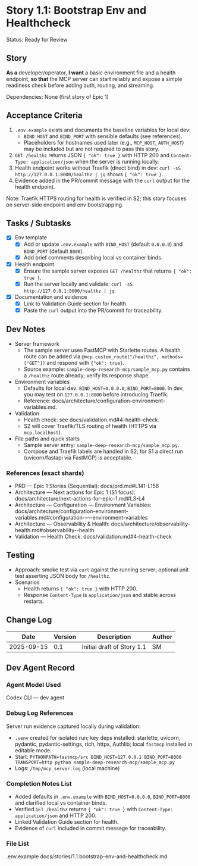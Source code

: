 # Story 1.1: Bootstrap Env and Healthcheck

Status: Ready for Review

## Story
**As a** developer/operator,
**I want** a basic environment file and a health endpoint,
**so that** the MCP server can start reliably and expose a simple readiness check before adding auth, routing, and streaming.

Dependencies: None (first story of Epic 1)

## Acceptance Criteria
1. `.env.example` exists and documents the baseline variables for local dev:
   - `BIND_HOST` and `BIND_PORT` with sensible defaults (see references).
   - Placeholders for hostnames used later (e.g., `MCP_HOST`, `AUTH_HOST`) may be included but are not required to pass this story.
2. `GET /healthz` returns JSON `{ "ok": true }` with HTTP 200 and `Content-Type: application/json` when the server is running locally.
3. Health endpoint works without Traefik (direct bind) in dev: `curl -sS http://127.0.0.1:8000/healthz | jq` shows `{ "ok": true }`.
4. Evidence added in the PR/commit message with the `curl` output for the health endpoint.

Note: Traefik HTTPS routing for health is verified in S2; this story focuses on server-side endpoint and env bootstrapping.

## Tasks / Subtasks
- [x] Env template
  - [x] Add or update `.env.example` with `BIND_HOST` (default `0.0.0.0`) and `BIND_PORT` (default `8000`).
  - [x] Add brief comments describing local vs container binds.
- [x] Health endpoint
  - [x] Ensure the sample server exposes `GET /healthz` that returns `{ "ok": true }`.
  - [x] Run the server locally and validate: `curl -sS http://127.0.0.1:8000/healthz | jq`.
- [x] Documentation and evidence
  - [x] Link to Validation Guide section for health.
  - [x] Paste the `curl` output into the PR/commit for traceability.

## Dev Notes
- Server framework
  - The sample server uses FastMCP with Starlette routes. A health route can be added via `@mcp.custom_route("/healthz", methods=["GET"])` and respond with `{"ok": true}`.
  - Source example: `sample-deep-research-mcp/sample_mcp.py` contains a `/healthz` route already; verify its response shape.
- Environment variables
  - Defaults for local dev: `BIND_HOST=0.0.0.0`, `BIND_PORT=8000`. In dev, you may test on `127.0.0.1:8000` before introducing Traefik.
  - Reference: docs/architecture/configuration-environment-variables.md.
- Validation
  - Health check: see docs/validation.md#4-health-check.
  - S2 will cover Traefik/TLS routing of health (HTTPS via `mcp.localhost`).
- File paths and quick starts
  - Sample server entry: `sample-deep-research-mcp/sample_mcp.py`.
  - Compose and Traefik labels are handled in S2; for S1 a direct run (uvicorn/fastapi via FastMCP) is acceptable.

### References (exact shards)
- PRD — Epic 1 Stories (Sequential): docs/prd.md#L141-L156
- Architecture — Next actions for Epic 1 (S1 focus): docs/architecture/next-actions-for-epic-1.md#L3-L4
- Architecture — Configuration — Environment Variables: docs/architecture/configuration-environment-variables.md#configuration-—-environment-variables
- Architecture — Observability & Health: docs/architecture/observability-health.md#observability--health
- Validation — Health Check: docs/validation.md#4-health-check

## Testing
- Approach: smoke test via `curl` against the running server; optional unit test asserting JSON body for `/healthz`.
- Scenarios
  - Health returns `{ "ok": true }` with HTTP 200.
  - Response `Content-Type` is `application/json` and stable across restarts.

## Change Log
| Date       | Version | Description                      | Author |
| ---------- | ------- | -------------------------------- | ------ |
| 2025-09-15 | 0.1     | Initial draft of Story 1.1       | SM     |

## Dev Agent Record
### Agent Model Used
Codex CLI — dev agent

### Debug Log References
Server run evidence captured locally during validation:
- `.venv` created for isolated run; key deps installed: starlette, uvicorn, pydantic, pydantic-settings, rich, httpx, Authlib; local `fastmcp` installed in editable mode.
- Start: `PYTHONPATH=fastmcp/src BIND_HOST=127.0.0.1 BIND_PORT=8000 TRANSPORT=http python sample-deep-research-mcp/sample_mcp.py`
- Logs: `/tmp/mcp_server.log` (local machine)

### Completion Notes List
- Added defaults in `.env.example` with `BIND_HOST=0.0.0.0`, `BIND_PORT=8000` and clarified local vs container binds.
- Verified `GET /healthz` returns `{ "ok": true }` with `Content-Type: application/json` and HTTP 200.
- Linked Validation Guide section for health.
- Evidence of `curl` included in commit message for traceability.

### File List
.env.example
docs/stories/1.1.bootstrap-env-and-healthcheck.md
